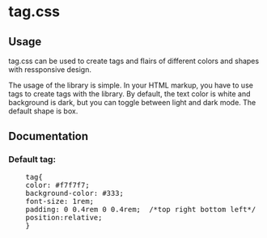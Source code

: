 # tag.css

## Usage
tag.css can be used to create tags and flairs of different colors and shapes with ressponsive design.

The usage of the library is simple. In your HTML markup, you have to use <tag> tags to create tags with the library. By default, the text color is white and background is dark, but you can toggle between light and dark mode. The default shape is box.

## Documentation

### Default tag:
<pre>
    tag{
    color: #f7f7f7;
    background-color: #333;
    font-size: 1rem;
    padding: 0 0.4rem 0 0.4rem;  /*top right bottom left*/
    position:relative;
    }
</pre>



  
  


